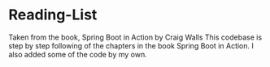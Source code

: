# Reading-List
Taken from the book, Spring Boot in Action by Craig Walls
This codebase is step by step following of the chapters in the book Spring Boot in Action. I also added some of the code by my own.
